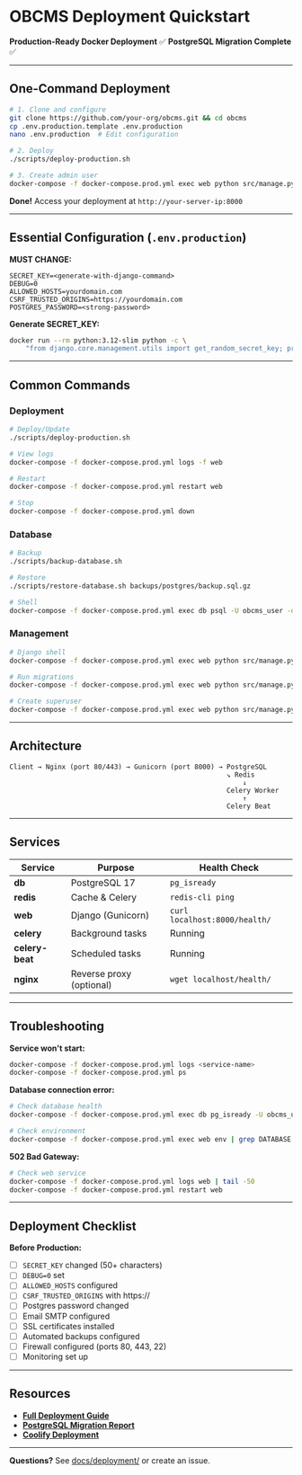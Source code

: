 # OBCMS Deployment Quickstart

**Production-Ready Docker Deployment** ✅
**PostgreSQL Migration Complete** ✅

---

## One-Command Deployment

```bash
# 1. Clone and configure
git clone https://github.com/your-org/obcms.git && cd obcms
cp .env.production.template .env.production
nano .env.production  # Edit configuration

# 2. Deploy
./scripts/deploy-production.sh

# 3. Create admin user
docker-compose -f docker-compose.prod.yml exec web python src/manage.py createsuperuser
```

**Done!** Access your deployment at `http://your-server-ip:8000`

---

## Essential Configuration (`.env.production`)

**MUST CHANGE:**
```env
SECRET_KEY=<generate-with-django-command>
DEBUG=0
ALLOWED_HOSTS=yourdomain.com
CSRF_TRUSTED_ORIGINS=https://yourdomain.com
POSTGRES_PASSWORD=<strong-password>
```

**Generate SECRET_KEY:**
```bash
docker run --rm python:3.12-slim python -c \
    "from django.core.management.utils import get_random_secret_key; print(get_random_secret_key())"
```

---

## Common Commands

### Deployment
```bash
# Deploy/Update
./scripts/deploy-production.sh

# View logs
docker-compose -f docker-compose.prod.yml logs -f web

# Restart
docker-compose -f docker-compose.prod.yml restart web

# Stop
docker-compose -f docker-compose.prod.yml down
```

### Database
```bash
# Backup
./scripts/backup-database.sh

# Restore
./scripts/restore-database.sh backups/postgres/backup.sql.gz

# Shell
docker-compose -f docker-compose.prod.yml exec db psql -U obcms_user -d obcms_prod
```

### Management
```bash
# Django shell
docker-compose -f docker-compose.prod.yml exec web python src/manage.py shell

# Run migrations
docker-compose -f docker-compose.prod.yml exec web python src/manage.py migrate

# Create superuser
docker-compose -f docker-compose.prod.yml exec web python src/manage.py createsuperuser
```

---

## Architecture

```
Client → Nginx (port 80/443) → Gunicorn (port 8000) → PostgreSQL
                                                      ↘ Redis
                                                          ↓
                                                      Celery Worker
                                                          ↑
                                                      Celery Beat
```

---

## Services

| Service | Purpose | Health Check |
|---------|---------|--------------|
| **db** | PostgreSQL 17 | `pg_isready` |
| **redis** | Cache & Celery | `redis-cli ping` |
| **web** | Django (Gunicorn) | `curl localhost:8000/health/` |
| **celery** | Background tasks | Running |
| **celery-beat** | Scheduled tasks | Running |
| **nginx** | Reverse proxy (optional) | `wget localhost/health/` |

---

## Troubleshooting

**Service won't start:**
```bash
docker-compose -f docker-compose.prod.yml logs <service-name>
docker-compose -f docker-compose.prod.yml ps
```

**Database connection error:**
```bash
# Check database health
docker-compose -f docker-compose.prod.yml exec db pg_isready -U obcms_user

# Check environment
docker-compose -f docker-compose.prod.yml exec web env | grep DATABASE
```

**502 Bad Gateway:**
```bash
# Check web service
docker-compose -f docker-compose.prod.yml logs web | tail -50
docker-compose -f docker-compose.prod.yml restart web
```

---

## Deployment Checklist

**Before Production:**
- [ ] `SECRET_KEY` changed (50+ characters)
- [ ] `DEBUG=0` set
- [ ] `ALLOWED_HOSTS` configured
- [ ] `CSRF_TRUSTED_ORIGINS` with https://
- [ ] Postgres password changed
- [ ] Email SMTP configured
- [ ] SSL certificates installed
- [ ] Automated backups configured
- [ ] Firewall configured (ports 80, 443, 22)
- [ ] Monitoring set up

---

## Resources

- **[Full Deployment Guide](docs/deployment/DOCKER_DEPLOYMENT_GUIDE.md)**
- **[PostgreSQL Migration Report](docs/deployment/POSTGRESQL_MIGRATION_REPORT_20251009.md)**
- **[Coolify Deployment](docs/deployment/deployment-coolify.md)**

---

**Questions?** See [docs/deployment/](docs/deployment/) or create an issue.
